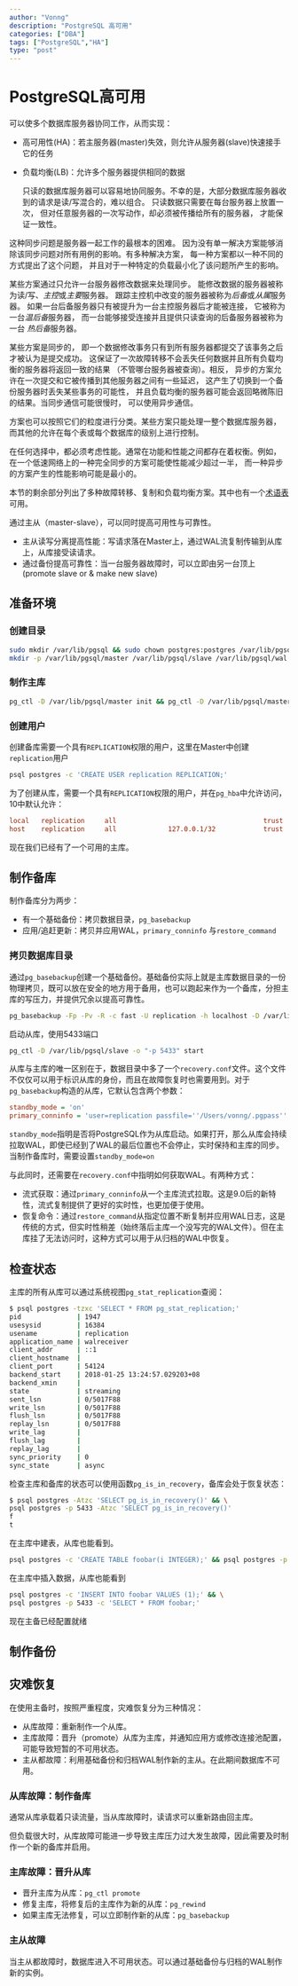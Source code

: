 ```yaml
---
author: "Vonng"
description: "PostgreSQL 高可用"
categories: ["DBA"]
tags: ["PostgreSQL","HA"]
type: "post"
---
```




# PostgreSQL高可用

可以使多个数据库服务器协同工作，从而实现：

* 高可用性(HA)：若主服务器(master)失效，则允许从服务器(slave)快速接手它的任务

* 负载均衡(LB)：允许多个服务器提供相同的数据

  只读的数据库服务器可以容易地协同服务。不幸的是，大部分数据库服务器收到的请求是读/写混合的，难以组合。 只读数据只需要在每台服务器上放置一次， 但对任意服务器的一次写动作，却必须被传播给所有的服务器， 才能保证一致性。

这种同步问题是服务器一起工作的最根本的困难。 因为没有单一解决方案能够消除该同步问题对所有用例的影响。有多种解决方案， 每一种方案都以一种不同的方式提出了这个问题， 并且对于一种特定的负载最小化了该问题所产生的影响。

某些方案通过只允许一台服务器修改数据来处理同步。 能修改数据的服务器被称为读/写、*主控*或*主要*服务器。 跟踪主控机中改变的服务器被称为*后备*或*从属*服务器。 如果一台后备服务器只有被提升为一台主控服务器后才能被连接， 它被称为一台*温后备*服务器， 而一台能够接受连接并且提供只读查询的后备服务器被称为一台 *热后备*服务器。

某些方案是同步的， 即一个数据修改事务只有到所有服务器都提交了该事务之后才被认为是提交成功。 这保证了一次故障转移不会丢失任何数据并且所有负载均衡的服务器将返回一致的结果 （不管哪台服务器被查询）。相反， 异步的方案允许在一次提交和它被传播到其他服务器之间有一些延迟， 这产生了切换到一个备份服务器时丢失某些事务的可能性， 并且负载均衡的服务器可能会返回略微陈旧的结果。当同步通信可能很慢时， 可以使用异步通信。

方案也可以按照它们的粒度进行分类。某些方案只能处理一整个数据库服务器， 而其他的允许在每个表或每个数据库的级别上进行控制。

在任何选择中，都必须考虑性能。通常在功能和性能之间都存在着权衡。例如， 在一个低速网络上的一种完全同步的方案可能使性能减少超过一半， 而一种异步的方案产生的性能影响可能是最小的。

本节的剩余部分列出了多种故障转移、复制和负载均衡方案。其中也有一个[术语表](http://www.postgres-r.org/documentation/terms)可用。



通过主从（master-slave），可以同时提高可用性与可靠性。

- 主从读写分离提高性能：写请求落在Master上，通过WAL流复制传输到从库上，从库接受读请求。
- 通过备份提高可靠性：当一台服务器故障时，可以立即由另一台顶上(promote slave or & make new slave)



## 准备环境

### 创建目录

```bash
sudo mkdir /var/lib/pgsql && sudo chown postgres:postgres /var/lib/pgsql/
mkdir -p /var/lib/pgsql/master /var/lib/pgsql/slave /var/lib/pgsql/wal
```

### 制作主库

```bash
pg_ctl -D /var/lib/pgsql/master init && pg_ctl -D /var/lib/pgsql/master start
```

### 创建用户

创建备库需要一个具有`REPLICATION`权限的用户，这里在Master中创建`replication`用户

```bash
psql postgres -c 'CREATE USER replication REPLICATION;'
```

为了创建从库，需要一个具有`REPLICATION`权限的用户，并在`pg_hba`中允许访问，10中默认允许：

```ini
local   replication     all                                     trust
host    replication     all             127.0.0.1/32            trust
```

现在我们已经有了一个可用的主库。



## 制作备库

制作备库分为两步：

- 有一个基础备份：拷贝数据目录，`pg_basebackup`
- 应用/追赶更新：拷贝并应用WAL，`primary_conninfo` 与`restore_command`

### 拷贝数据库目录

通过`pg_basebackup`创建一个基础备份。基础备份实际上就是主库数据目录的一份物理拷贝，既可以放在安全的地方用于备用，也可以跑起来作为一个备库，分担主库的写压力，并提供冗余以提高可靠性。

```bash
pg_basebackup -Fp -Pv -R -c fast -U replication -h localhost -D /var/lib/pgsql/slave
```

启动从库，使用5433端口

```bash
pg_ctl -D /var/lib/pgsql/slave -o "-p 5433" start
```

从库与主库的唯一区别在于，数据目录中多了一个`recovery.conf`文件。这个文件不仅仅可以用于标识从库的身份，而且在故障恢复时也需要用到。对于`pg_basebackup`构造的从库，它默认包含两个参数：

```ini
standby_mode = 'on'
primary_conninfo = 'user=replication passfile=''/Users/vonng/.pgpass'' host=localhost port=5432 sslmode=prefer sslcompression=1 krbsrvname=postgres target_session_attrs=any'
```

`standby_mode`指明是否将PostgreSQL作为从库启动。如果打开，那么从库会持续拉取WAL，即使已经到了WAL的最后位置也不会停止，实时保持和主库的同步。当制作备库时，需要设置`standby_mode=on`

与此同时，还需要在`recovery.conf`中指明如何获取WAL。有两种方式：

- 流式获取：通过`primary_conninfo`从一个主库流式拉取。这是9.0后的新特性，流式复制提供了更好的实时性，也更加便于使用。
- 恢复命令：通过`restore_command`从指定位置不断复制并应用WAL日志，这是传统的方式，但实时性稍差（始终落后主库一个没写完的WAL文件）。但在主库挂了无法访问时，这种方式可以用于从归档的WAL中恢复。





## 检查状态

主库的所有从库可以通过系统视图`pg_stat_replication`查阅：

```bash
$ psql postgres -tzxc 'SELECT * FROM pg_stat_replication;'
pid              | 1947
usesysid         | 16384
usename          | replication
application_name | walreceiver
client_addr      | ::1
client_hostname  |
client_port      | 54124
backend_start    | 2018-01-25 13:24:57.029203+08
backend_xmin     |
state            | streaming
sent_lsn         | 0/5017F88
write_lsn        | 0/5017F88
flush_lsn        | 0/5017F88
replay_lsn       | 0/5017F88
write_lag        |
flush_lag        |
replay_lag       |
sync_priority    | 0
sync_state       | async
```

检查主库和备库的状态可以使用函数`pg_is_in_recovery`，备库会处于恢复状态：

```bash
$ psql postgres -Atzc 'SELECT pg_is_in_recovery()' && \
psql postgres -p 5433 -Atzc 'SELECT pg_is_in_recovery()'
f
t
```

在主库中建表，从库也能看到。

```bash
psql postgres -c 'CREATE TABLE foobar(i INTEGER);' && psql postgres -p 5433 -c '\d'
```

在主库中插入数据，从库也能看到

```bash
psql postgres -c 'INSERT INTO foobar VALUES (1);' && \
psql postgres -p 5433 -c 'SELECT * FROM foobar;'
```

现在主备已经配置就绪





## 制作备份





## 灾难恢复

在使用主备时，按照严重程度，灾难恢复分为三种情况：

- 从库故障：重新制作一个从库。
- 主库故障：晋升（promote）从库为主库，并通知应用方或修改连接池配置，可能导致短暂的不可用状态。
- 主从都故障：利用基础备份和归档WAL制作新的主从。在此期间数据库不可用。



### 从库故障：制作备库

通常从库承载着只读流量，当从库故障时，读请求可以重新路由回主库。

但负载很大时，从库故障可能进一步导致主库压力过大发生故障，因此需要及时制作一个新的备库并启用。





### 主库故障：晋升从库

- 晋升主库为从库：`pg_ctl promote`
- 修复主库，将修复后的主库作为新的从库：`pg_rewind`
- 如果主库无法修复，可以立即制作新的从库：`pg_basebackup`



### 主从故障

当主从都故障时，数据库进入不可用状态。可以通过基础备份与归档的WAL制作新的实例。

